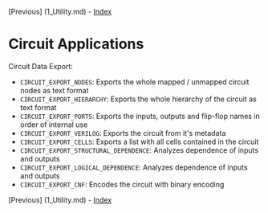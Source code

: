 [Previous] (1_Utility.md) - [Index](../../../README.md)

# Circuit Applications

Circuit Data Export:

- `CIRCUIT_EXPORT_NODES`: Exports the whole mapped / unmapped circuit nodes as text format
- `CIRCUIT_EXPORT_HIERARCHY`: Exports the whole hierarchy of the circuit as text format
- `CIRCUIT_EXPORT_PORTS`: Exports the inputs, outputs and flip-flop names in order of internal use
- `CIRCUIT_EXPORT_VERILOG`: Exports the circuit from it's metadata
- `CIRCUIT_EXPORT_CELLS`: Exports a list with all cells contained in the circuit
- `CIRCUIT_EXPORT_STRUCTURAL_DEPENDENCE`: Analyzes dependence of inputs and outputs
- `CIRCUIT_EXPORT_LOGICAL_DEPENDENCE`: Analyzes dependence of inputs and outputs
- `CIRCUIT_EXPORT_CNF`: Encodes the circuit with binary encoding

[Previous] (1_Utility.md) - [Index](../../../README.md)
